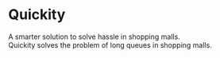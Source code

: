 # Quickity
A smarter solution to solve hassle in shopping malls. <br>
Quickity solves the problem of long queues in shopping malls. <br>
